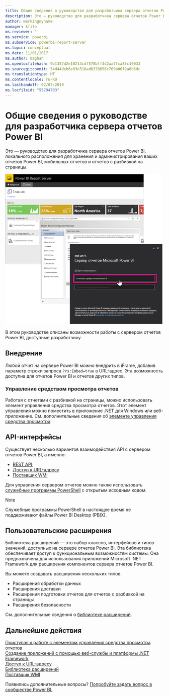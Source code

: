 ```yaml
---
title: Общие сведения о руководстве для разработчика сервера отчетов Power BI
description: Это — руководство для разработчика сервера отчетов Power BI, локального расположения для хранения и администрирования ваших отчетов Power BI, мобильных отчетов и отчетов с разбивкой на страницы.
author: markingmyname
manager: kfile
ms.reviewer: ''
ms.service: powerbi
ms.subservice: powerbi-report-server
ms.topic: conceptual
ms.date: 11/01/2017
ms.author: maghan
ms.openlocfilehash: 9b1357d2e10214cdf578bff4d2aa7fca8fc19033
ms.sourcegitcommit: 54d44deb6e03e518ad6378656c769b06f2a0b6dc
ms.translationtype: HT
ms.contentlocale: ru-RU
ms.lasthandoff: 02/07/2019
ms.locfileid: "55794703"
---
```

# <a name="developer-handbook-overview-power-bi-report-server"></a>Общие сведения о руководстве для разработчика сервера отчетов Power BI
Это — руководство для разработчика сервера отчетов Power BI, локального расположения для хранения и администрирования ваших отчетов Power BI, мобильных отчетов и отчетов с разбивкой на страницы.

![](media/developer-handbook-overview/admin-handbook.png)

В этом руководстве описаны возможности работы с сервером отчетов Power BI, доступные разработчику.

## <a name="embedding"></a>Внедрение
Любой отчет на сервере Power BI можно внедрить в iFrame, добавив параметр строки запроса `?rs:Embed=true` в URL-адрес. Эта возможность доступна для отчетов Power BI и отчетов других типов.

### <a name="report-viewer-control"></a>Управление средством просмотра отчетов
Работая с отчетами с разбивкой на страницы, можно использовать элемент управления средства просмотра отчетов. Этот элемент управления можно поместить в приложение .NET для Windows или веб-приложение. См. дополнительные сведения об [элементе управления средства просмотра](https://docs.microsoft.com/sql/reporting-services/application-integration/integrating-reporting-services-using-reportviewer-controls-get-started).

## <a name="apis"></a>API-интерфейсы
Существует несколько вариантов взаимодействия API с сервером отчетов Power BI, а именно:

* [REST API](rest-api.md);
* [Доступ к URL-адресу](https://docs.microsoft.com/sql/reporting-services/url-access-ssrs)
* [Поставщик WMI](https://docs.microsoft.com/sql/reporting-services/wmi-provider-library-reference/reporting-services-wmi-provider-library-reference-ssrs)

Для управления сервером отчетов можно также использовать [служебные программы PowerShell](https://github.com/Microsoft/ReportingServicesTools) с открытым исходным кодом.

> [!NOTE]
> Служебные программы PowerShell в настоящее время не поддерживают файлы Power BI Desktop (PBIX).
> 
> 

## <a name="custom-extensions"></a>Пользовательские расширения
Библиотека расширений — это набор классов, интерфейсов и типов значений, доступных на сервере отчетов Power BI. Эта библиотека обеспечивает доступ к функциональным возможностям системы. Она предназначена для использования приложений Microsoft .NET Framework для расширения компонентов сервера отчетов Power BI.

Вы можете создавать расширения нескольких типов.

* Расширения обработки данных
* Расширения доставки
* Расширения подготовки отчетов для отчетов с разбивкой на страницы
* Расширения безопасности

См. дополнительные сведения о [библиотеке расширений](https://docs.microsoft.com/sql/reporting-services/extensions/reporting-services-extension-library).

## <a name="next-steps"></a>Дальнейшие действия
[Приступая к работе с элементом управления средства просмотра отчетов](https://docs.microsoft.com/sql/reporting-services/application-integration/integrating-reporting-services-using-reportviewer-controls-get-started)  
[Создание приложений с помощью веб-службы и платформы .NET Framework](https://docs.microsoft.com/sql/reporting-services/report-server-web-service/net-framework/building-applications-using-the-web-service-and-the-net-framework)  
[Доступ к URL-адресу](https://docs.microsoft.com/sql/reporting-services/url-access-ssrs)  
[Библиотека расширений](https://docs.microsoft.com/sql/reporting-services/extensions/reporting-services-extension-library)  
[Поставщик WMI](https://docs.microsoft.com/sql/reporting-services/wmi-provider-library-reference/reporting-services-wmi-provider-library-reference-ssrs)

Появились дополнительные вопросы? [Попробуйте задать вопрос в сообществе Power BI.](https://community.powerbi.com/)


